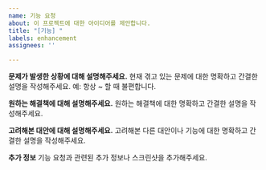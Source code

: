 ```yaml
---
name: 기능 요청
about: 이 프로젝트에 대한 아이디어를 제안합니다.
title: "[기능] "
labels: enhancement
assignees: ''

---
```


**문제가 발생한 상황에 대해 설명해주세요.**
현재 겪고 있는 문제에 대한 명확하고 간결한 설명을 작성해주세요. 예: 항상 ~ 할 때 불편합니다.

**원하는 해결책에 대해 설명해주세요.**
원하는 해결책에 대한 명확하고 간결한 설명을 작성해주세요.

**고려해본 대안에 대해 설명해주세요.**
고려해본 다른 대안이나 기능에 대한 명확하고 간결한 설명을 작성해주세요.

**추가 정보**
기능 요청과 관련된 추가 정보나 스크린샷을 추가해주세요.
